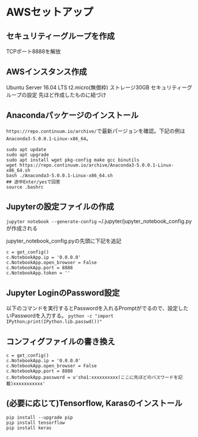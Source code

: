 # AWSセットアップ

## セキュリティーグループを作成
TCPポート8888を解放

## AWSインスタンス作成
Ubuntu Server 16.04 LTS
t2.micro(無償枠)
ストレージ30GB
セキュリティーグループの設定 先ほど作成したものに紐づけ

## Anacondaパッケージのインストール
`https://repo.continuum.io/archive/`で最新パージョンを確認。下記の例は`Anaconda3-5.0.0.1-Linux-x86_64`。

```
sudo apt update
sudo apt upgrade
sudo apt install wget pkg-config make gcc binutils
wget https://repo.continuum.io/archive/Anaconda3-5.0.0.1-Linux-x86_64.sh
bash ./Anaconda3-5.0.0.1-Linux-x86_64.sh
## 途中Enter/yesで回答
source .bashrc
```

## Jupyterの設定ファイルの作成
`jupyter notebook --generate-config`
~/.jupyter/jupyter_notebook_config.pyが作成される

jupyter_notebook_config.pyの先頭に下記を追記
```
c = get_config()
c.NotebookApp.ip = '0.0.0.0'
c.NotebookApp.open_browser = False
c.NotebookApp.port = 8888
c.NotebookApp.token = ''
```

## Jupyter LoginのPassword設定
以下のコマンドを実行するとPasswordを入れるPromptがでるので、設定したいPasswordを入力する。
`python -c "import IPython;print(IPython.lib.passwd())"`

## コンフィグファイルの書き換え
```
c = get_config()
c.NotebookApp.ip = '0.0.0.0'
c.NotebookApp.open_browser = False
c.NotebookApp.port = 8888
c.NotebookApp.password = u'sha1:xxxxxxxxxx(ここに先ほどのパスワードを記載)xxxxxxxxxxx'
```

## (必要に応じて)Tensorflow, Karasのインストール
```
pip install --upgrade pip
pip install tensorflow
pip install keras
```
